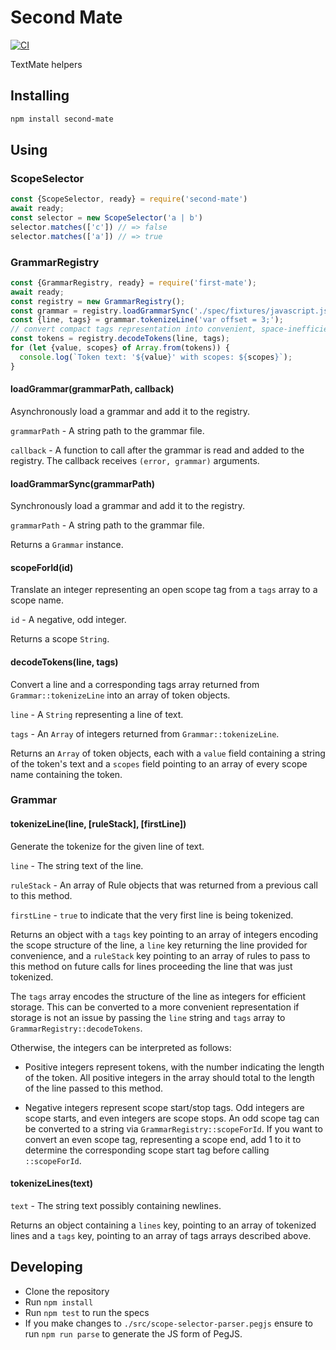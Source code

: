 # Second Mate
[![CI](https://github.com/pulsar-edit/second-mate/actions/workflows/ci.yml/badge.svg)](https://github.com/pulsar-edit/second-mate/actions/workflows/ci.yml)

TextMate helpers

## Installing

```sh
npm install second-mate
```

## Using

### ScopeSelector

```javascript
const {ScopeSelector, ready} = require('second-mate')
await ready;
const selector = new ScopeSelector('a | b')
selector.matches(['c']) // => false
selector.matches(['a']) // => true
```

### GrammarRegistry

```js
const {GrammarRegistry, ready} = require('first-mate');
await ready;
const registry = new GrammarRegistry();
const grammar = registry.loadGrammarSync('./spec/fixtures/javascript.json');
const {line, tags} = grammar.tokenizeLine('var offset = 3;');
// convert compact tags representation into convenient, space-inefficient tokens
const tokens = registry.decodeTokens(line, tags);
for (let {value, scopes} of Array.from(tokens)) {
  console.log(`Token text: '${value}' with scopes: ${scopes}`);
}
```

#### loadGrammar(grammarPath, callback)

Asynchronously load a grammar and add it to the registry.

`grammarPath` - A string path to the grammar file.

`callback` - A function to call after the grammar is read and added to the
registry.  The callback receives `(error, grammar)` arguments.

#### loadGrammarSync(grammarPath)

Synchronously load a grammar and add it to the registry.

`grammarPath` - A string path to the grammar file.

Returns a `Grammar` instance.

#### scopeForId(id)

Translate an integer representing an open scope tag from a `tags` array to a
scope name.

`id` - A negative, odd integer.

Returns a scope `String`.

#### decodeTokens(line, tags)

Convert a line and a corresponding tags array returned from
`Grammar::tokenizeLine` into an array of token objects.

`line` - A `String` representing a line of text.

`tags` - An `Array` of integers returned from `Grammar::tokenizeLine`.

Returns an `Array` of token objects, each with a `value` field containing a
string of the token's text and a `scopes` field pointing to an array of every
scope name containing the token.

### Grammar

#### tokenizeLine(line, [ruleStack], [firstLine])

Generate the tokenize for the given line of text.

`line` - The string text of the line.

`ruleStack` - An array of Rule objects that was returned from a previous call
to this method.

`firstLine` - `true` to indicate that the very first line is being tokenized.

Returns an object with a `tags` key pointing to an array of integers encoding
the scope structure of the line, a `line` key returning the line provided for
convenience, and a `ruleStack` key pointing to an array of rules to pass to this
method on future calls for lines proceeding the line that was just tokenized.

The `tags` array encodes the structure of the line as integers for efficient
storage. This can be converted to a more convenient representation if storage
is not an issue by passing the `line` string and `tags` array to `GrammarRegistry::decodeTokens`.

Otherwise, the integers can be interpreted as follows:

* Positive integers represent tokens, with the number indicating the length of
the token. All positive integers in the array should total to the length of the
line passed to this method.

* Negative integers represent scope start/stop tags. Odd integers are scope
starts, and even integers are scope stops. An odd scope tag can be converted to
a string via `GrammarRegistry::scopeForId`. If you want to convert an even scope
tag, representing a scope end, add 1 to it to determine the corresponding scope
start tag before calling `::scopeForId`.

#### tokenizeLines(text)

`text` - The string text possibly containing newlines.

Returns an object containing a `lines` key, pointing to an array of tokenized
lines and a `tags` key, pointing to an array of tags arrays described above.

## Developing

  * Clone the repository
  * Run `npm install`
  * Run `npm test` to run the specs
  * If you make changes to `./src/scope-selector-parser.pegjs` ensure to run `npm run parse` to generate the JS form of PegJS.

